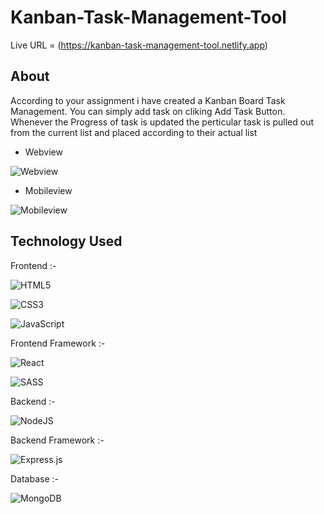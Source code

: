 # Kanban-Task-Management-Tool
Live URL = (https://kanban-task-management-tool.netlify.app)

## About
According to your assignment i have created a Kanban Board Task Management.
You can simply add task on cliking Add Task Button. Whenever the Progress of task is updated the perticular task is pulled out from the current list and placed according to their actual list

- <p>Webview</p>
![Webview](https://github.com/CodeNik07/Assignment/blob/main/Images/Webview.PNG)

- <p>Mobileview</p>
<img>![Mobileview](https://github.com/CodeNik07/Assignment/blob/main/Images/Mobileview.PNG)</img>



## Technology Used

Frontend :- 
    <p align="left">![HTML5](https://img.shields.io/badge/html5-%23E34F26.svg?style=for-the-badge&logo=html5&logoColor=white)</p> 
    <p align="left">![CSS3](https://img.shields.io/badge/css3-%231572B6.svg?style=for-the-badge&logo=css3&logoColor=white)</p>
    <p align="left">![JavaScript](https://img.shields.io/badge/javascript-%23323330.svg?style=for-the-badge&logo=javascript&logoColor=%23F7DF1E)</p>

Frontend Framework :-
    <p align="left">![React](https://img.shields.io/badge/react-%2320232a.svg?style=for-the-badge&logo=react&logoColor=%2361DAFB)</p>
    <p align="left">![SASS](https://img.shields.io/badge/SASS-hotpink.svg?style=for-the-badge&logo=SASS&logoColor=white)</p>

Backend :-
    <p align="left">![NodeJS](https://img.shields.io/badge/node.js-6DA55F?style=for-the-badge&logo=node.js&logoColor=white)</p>

Backend Framework :-
    <p>![Express.js](https://img.shields.io/badge/express.js-%23404d59.svg?style=for-the-badge&logo=express&logoColor=%2361DAFB)</p>
Database :- 
    <p align="left">![MongoDB](https://img.shields.io/badge/MongoDB-%234ea94b.svg?style=for-the-badge&logo=mongodb&logoColor=white)</p>


